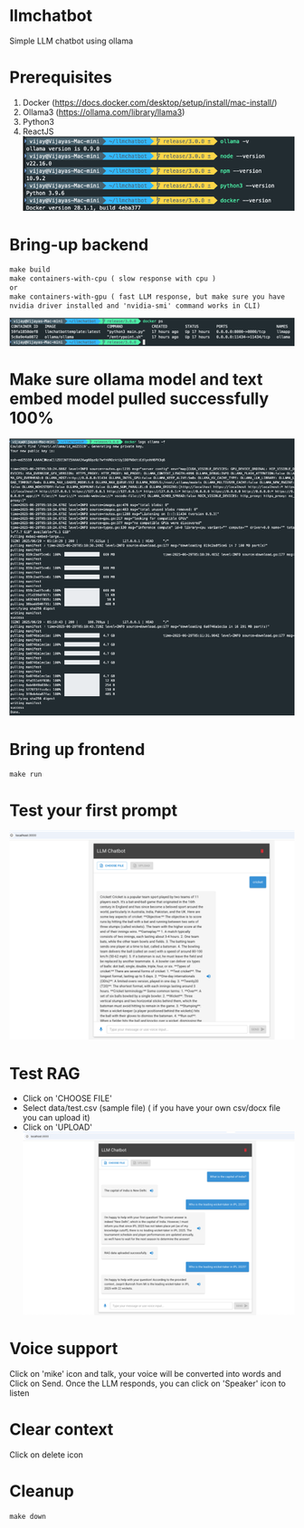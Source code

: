 # llmchatbot 
Simple LLM chatbot using ollama

# Prerequisites
1. Docker (https://docs.docker.com/desktop/setup/install/mac-install/)
2. Ollama3 (https://ollama.com/library/llama3)
3. Python3
4. ReactJS
![Pre-requisites](./src/images/pre-req.png)
# Bring-up backend 
```
make build
make containers-with-cpu ( slow response with cpu )
or
make containers-with-gpu ( fast LLM response, but make sure you have nvidia driver installed and 'nvidia-smi' command works in CLI)
```
![Containers](./src/images/docker-containers.png)

# Make sure ollama model and text embed model pulled successfully 100%
![Ollama-pull-success](./src/images/ollama-pull.png)

# Bring up frontend
```
make run
```

# Test your first prompt
![first-prompt](./src/images/first-prompt.png)

# Test RAG
* Click on 'CHOOSE FILE'
* Select data/test.csv (sample file) ( if you have your own csv/docx file you can upload it)
* Click on 'UPLOAD'
![RAG-test](./src/images/RAG-test.png)

# Voice support
Click on 'mike' icon and talk, your voice will be converted into words and Click on Send. Once the LLM responds, you can click on 'Speaker' icon to listen

# Clear context
  Click on delete icon

# Cleanup
```
make down
```

